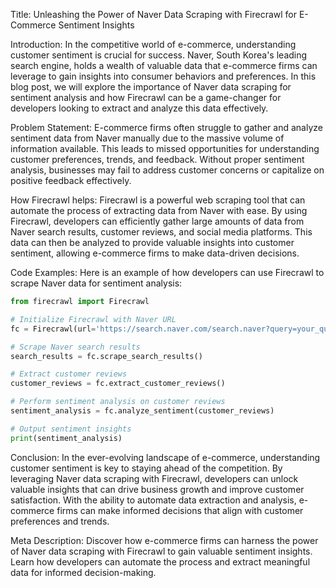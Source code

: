 Title: Unleashing the Power of Naver Data Scraping with Firecrawl for E-Commerce Sentiment Insights

Introduction:
In the competitive world of e-commerce, understanding customer sentiment is crucial for success. Naver, South Korea's leading search engine, holds a wealth of valuable data that e-commerce firms can leverage to gain insights into consumer behaviors and preferences. In this blog post, we will explore the importance of Naver data scraping for sentiment analysis and how Firecrawl can be a game-changer for developers looking to extract and analyze this data effectively.

Problem Statement:
E-commerce firms often struggle to gather and analyze sentiment data from Naver manually due to the massive volume of information available. This leads to missed opportunities for understanding customer preferences, trends, and feedback. Without proper sentiment analysis, businesses may fail to address customer concerns or capitalize on positive feedback effectively.

How Firecrawl helps:
Firecrawl is a powerful web scraping tool that can automate the process of extracting data from Naver with ease. By using Firecrawl, developers can efficiently gather large amounts of data from Naver search results, customer reviews, and social media platforms. This data can then be analyzed to provide valuable insights into customer sentiment, allowing e-commerce firms to make data-driven decisions.

Code Examples:
Here is an example of how developers can use Firecrawl to scrape Naver data for sentiment analysis:

```python
from firecrawl import Firecrawl

# Initialize Firecrawl with Naver URL
fc = Firecrawl(url='https://search.naver.com/search.naver?query=your_query_here')

# Scrape Naver search results
search_results = fc.scrape_search_results()

# Extract customer reviews
customer_reviews = fc.extract_customer_reviews()

# Perform sentiment analysis on customer reviews
sentiment_analysis = fc.analyze_sentiment(customer_reviews)

# Output sentiment insights
print(sentiment_analysis)
```

Conclusion:
In the ever-evolving landscape of e-commerce, understanding customer sentiment is key to staying ahead of the competition. By leveraging Naver data scraping with Firecrawl, developers can unlock valuable insights that can drive business growth and improve customer satisfaction. With the ability to automate data extraction and analysis, e-commerce firms can make informed decisions that align with customer preferences and trends.

Meta Description:
Discover how e-commerce firms can harness the power of Naver data scraping with Firecrawl to gain valuable sentiment insights. Learn how developers can automate the process and extract meaningful data for informed decision-making.